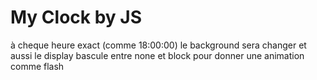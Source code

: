# My Clock by JS
à cheque heure exact (comme 18:00:00) le background sera changer et aussi le display bascule entre none et block pour donner une animation comme flash 

